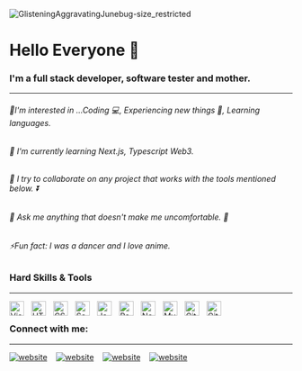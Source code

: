 <!-- <link rel="stylesheet" type="text/css" href="https://cdn.jsdelivr.net/gh/yourusername/your-repo-name/style.css">

<span class="custom-color">This text will be purple</span>

.custom-color {
  color: purple;
} -->
![GlisteningAggravatingJunebug-size_restricted](https://user-images.githubusercontent.com/107000157/230662200-b87a9f48-c4a0-47a2-a6dd-6da3477a4d53.gif)

<!-- ![WhatsApp Image 2022-10-10 at 19 07 50](https://user-images.githubusercontent.com/107000157/194874734-9afbf414-dcc1-4a66-a9d8-bb3c271f6614.jpeg) -->
<h1> Hello Everyone 🙌 </h1>

### I'm a full stack developer, software tester and mother.
***
<!-- .text {
  background: linear-gradient (-70deg, #a2facf 0%, #64acff 100%);
  -webkit-background-clip: text;
  -webkit-text-fill-color: transparent;} -->
<h6 color: red> 🔭I'm interested in ...Coding 💻, Experiencing new things 🤯, Learning languages.</h6>
<h6>🌱 I'm currently learning Next.js, Typescript Web3.</h6>
<h6>👯 I try to collaborate on any project that works with the tools mentioned below. ⏬ </h6>
<h6>💬 Ask me anything that doesn't make me uncomfortable. 👀 </h6>
<h6>⚡Fun fact: I was a dancer and I love anime.</h6>

### Hard Skills & Tools
***

<img align="left" alt="Visual Studio Code" width="26px" src="https://cdn.jsdelivr.net/gh/devicons/devicon/icons/vscode/vscode-original.svg" style="padding-right:10px;" />
<img align="left" alt="HTML5" width="26px" src="https://cdn.jsdelivr.net/gh/devicons/devicon/icons/html5/html5-original.svg" style="padding-right:10px;" />
<img align="left" alt="CSS3" width="26px" src="https://cdn.jsdelivr.net/gh/devicons/devicon/icons/css3/css3-original.svg" style="padding-right:10px;" />
<img align="left" alt="Sass" width="26px" src="https://cdn.jsdelivr.net/gh/devicons/devicon/icons/sass/sass-original.svg" style="padding-right:10px;" />
<img align="left" alt="JavaScript" width="26px" src="https://cdn.jsdelivr.net/gh/devicons/devicon/icons/javascript/javascript-original.svg" style="padding-right:10px;" />
<img align="left" alt="React" width="26px" src="https://cdn.jsdelivr.net/gh/devicons/devicon/icons/react/react-original.svg" style="padding-right:10px;" />
<img align="left" alt="Node.js" width="26px" src="https://cdn.jsdelivr.net/gh/devicons/devicon/icons/nodejs/nodejs-original.svg" style="padding-right:10px;" />
<img align="left" alt="MySQL" width="26px" src="https://cdn.jsdelivr.net/gh/devicons/devicon/icons/mysql/mysql-original.svg" style="padding-right:10px;" />
<img align="left" alt="Git" width="26px" src="https://cdn.jsdelivr.net/gh/devicons/devicon/icons/git/git-original.svg" style="padding-right:10px;" />
<img align="left" alt="GitHub" width="26px" src="https://user-images.githubusercontent.com/3369400/139447912-e0f43f33-6d9f-45f8-be46-2df5bbc91289.png" style="padding-right:10px;" />


<br />

### Connect with me:
***

[![website](./assets/twitter-light.svg )](https://twitter.com/AmreNurgul)
&nbsp;&nbsp;
[![website](./assets/linkedin-light.svg)](https://www.linkedin.com/in/amre-nurgul/)
&nbsp;&nbsp;
[![website](./assets/gmail.png)](https://mail.google.com/mail/u/0/#inbox?compose=new)
&nbsp;&nbsp;
[![website](./assets/telegram.png)](https://t.me/NurkaKerey)









